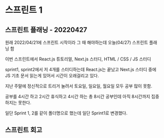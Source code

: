 # 스프린트 1

## 스프린트 플래닝 - 20220427

원래 2022/04/21에 스프린트 시작이라 그 때 해야하는데
오늘(04/27) 스프린트 플래닝 함

이번 스프린트에서 
React.js 튜토리얼, Next.js 스터디, HTML / CSS / JS 스터디

sprint1, sprint2에서 저 4개를 스터디하는데
React.js는 끝났고 Next.js 스터디 중에 JS 기초 문서 읽는게 있어서 시간이 오래걸리고 있다.

지난 주말에 정신적으로 트리거 눌려서 토요일, 일요일, 월요일 모두 공부 많이 못함.

공부를 4시간 하고 2시간 휴식하고 4시간 하는 총 8시간 공부인데 아직 8시간까지 집중하지는 못한다.

일단 Sprint 1, 2를 같이 폴더명으로 했는데 일단 Sprint1로 변경했다.

## 스프린트 회고

